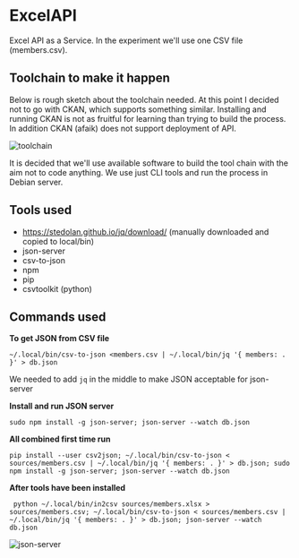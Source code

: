 # ExcelAPI
Excel API as a Service. In the experiment we'll use one CSV file (members.csv). 

## Toolchain to make it happen

Below is rough sketch about the toolchain needed. At this point I decided not to go with CKAN, which supports something similar. Installing and running CKAN is not as fruitful for learning than trying to build the process. In addition CKAN (afaik) does not support deployment of API. 

![toolchain](https://github.com/APIOps/ExcelAPI/blob/master/images/rapidAPI.png)

It is decided that we'll use available software to build the tool chain with the aim not to code anything. We use just CLI tools and run the process in Debian server. 

## Tools used

* https://stedolan.github.io/jq/download/  (manually downloaded and copied to local/bin)
* json-server
* csv-to-json
* npm
* pip
* csvtoolkit (python)

## Commands used

**To get JSON from CSV file**


``` ~/.local/bin/csv-to-json <members.csv | ~/.local/bin/jq '{ members: . }' > db.json ``` 

We needed to add ```jq``` in the middle to make JSON acceptable for json-server


**Install and run JSON server**

``` sudo npm install -g json-server; json-server --watch db.json ```

**All combined first time run**

``` pip install --user csv2json; ~/.local/bin/csv-to-json < sources/members.csv | ~/.local/bin/jq '{ members: . }' > db.json; sudo npm install -g json-server; json-server --watch db.json ```

**After tools have been installed**

``` python ~/.local/bin/in2csv sources/members.xlsx > sources/members.csv; ~/.local/bin/csv-to-json < sources/members.csv | ~/.local/bin/jq '{ members: . }' > db.json; json-server --watch db.json``` 


![json-server](https://raw.githubusercontent.com/APIOps/ExcelAPI/master/images/json-server.png)
